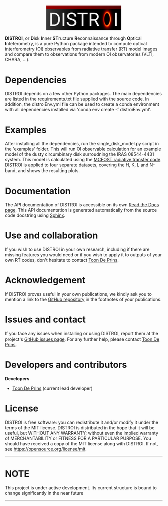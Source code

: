 <p align='center'>
  <br/>
  <img src="./docs/logo/distroi_logo.png" width="240" height=auto alt= >
  <br/>
</p>

**DISTROI**, or **D**isk **I**nner **ST**ructure **R**econnaissance through **O**ptical **I**nteferometry, is a pure Python
package intended to compute optical interferometry (OI) observables  from radiative transfer (RT) model images and compare
them to observations from modern OI observatories (VLTI, CHARA, ...).

# Dependencies

DISTROI depends on a few other Python packages. The main dependencies are listed in the requirements.txt file supplied
with the source code. In addition,  the distroiEnv.yml file can be used to create a conda environment with all
dependencies installed via 'conda env create -f distroiEnv.yml'.


# Examples

After installing all the dependencies, run the single_disk_model.py script in the 'examples' folder. This will
run OI observable calculation for an example model of the dusty circumbinary disk surroudning the IRAS 08544-4431
system. This model is calculated using the [MCFOST radiative transfer code](https://ipag.osug.fr/~pintec/mcfost/docs/html/overview.html).
DISTROI is applied to four separate datasets, covering the H, K, L and N-band, and shows the resulting plots.

# Documentation

The API documentation of DISTROI is accessible on its own [Read the Docs page](https://distroi.readthedocs.io/en/latest/). This API documentation is generated automatically from the source code docstring using [Sphinx](https://www.sphinx-doc.org/en/master/).

# Use and collaboration

If you wish to use DISTROI in your own research, including if there are missing features you would need or if you wish to apply it to outputs of your own RT codes, don't hesitate to contact [Toon De Prins](https://deprinst.github.io/).

# Acknowledgement

If DISTROI proves useful in your own publications, we kindly ask you to mention a link to the [GitHub repository](https://github.com/DePrinsT/distroi) in the footnotes of your publications.

# Issues and contact

If you face any issues when installing or using DISTROI, report them at the project's [GitHub issues page](https://github.com/DePrinsT/distroi/issues). For any further help, please contact [Toon De Prins](https://deprinst.github.io/).

# Developers and contributors

**Developers**

- [Toon De Prins](https://deprinst.github.io/) (current lead developer)

# License

DISTROI is free software: you can redistribute it and/or modify it under the terms of the MIT license.
DISTROI is distributed in the hope that it will be useful, but WITHOUT ANY WARRANTY; without even the implied warranty
of MERCHANTABILITY or FITNESS FOR A PARTICULAR PURPOSE. You should have received a copy of the MIT license along with DISTROI.
If not, see <https://opensource.org/license/mit>.

---

# NOTE

This project is under active development. Its current structure is bound to change significantly in the near future

---
